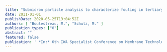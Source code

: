 ```yaml
---
title: "Submicron particle analysis to characterize fouling in tertiary membrane filtration"
date: 2011-01-01
publishDate: 2020-05-25T13:04:52Z
authors: [ "Boulestreau, M.", "Schulz, M." ]
publication_types: ["0"]
abstract: ""
featured: false
publication: ' *In:* 6th IWA Specialist Conference on Membrane Technology for Water and Wastewater Treatment. Aachen. 04.-07.10. 2011'
---
```


